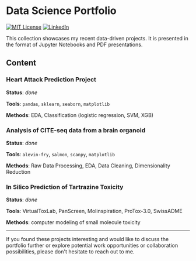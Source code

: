 # Data Science Portfolio

[![MIT License][license-shield]][license-url]
[![LinkedIn][linkedin-shield]][linkedin-url]


This collection showcases my recent data-driven projects. It is presented in the format of Jupyter Notebooks and PDF presentations.

## Content

### Heart Attack Prediction Project
  
__Status__:  _done_

__Tools__: `pandas`, `sklearn`, `seaborn`, `matplotlib`

__Methods__: EDA, Classification (logistic regression, SVM, XGB)  

### Analysis of CITE-seq data from a brain organoid
  
__Status__:  _done_

__Tools__: `alevin-fry`, `salmon`, `scanpy`, `matplotlib`

__Methods__: Raw Data Processing, EDA, Data Cleaning, Dimensionality Reduction 

### In Silico Prediction of Tartrazine Toxicity

__Status__:  _done_

__Tools__: VirtualToxLab, PanScreen, Molinspiration, ProTox-3.0, SwissADME

__Methods__: computer modeling of small molecule toxicity 


---
If you found these projects interesting and would like to discuss the portfolio further or explore potential work opportunities or collaboration possibilities, please don't hesitate to reach out to me.

<!-- MARKDOWN LINKS & IMAGES -->
<!-- https://www.markdownguide.org/basic-syntax/#reference-style-links -->
[license-shield]: https://img.shields.io/badge/License-MIT-yellow.svg?style=for-the-badge
[license-url]: https://opensource.org/license/mit/
[linkedin-shield]: https://img.shields.io/badge/-LinkedIn-black.svg?style=for-the-badge&logo=linkedin&colorB=555
[linkedin-url]: https://www.linkedin.com/in/nastya-popova/
[red-color]: #f03c15
[orange-color]:#f07815
[green-color]: #a9c746
[blue-color]: #1589F0
